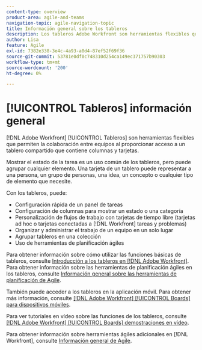 ```yaml
---
content-type: overview
product-area: agile-and-teams
navigation-topic: agile-navigation-topic
title: Información general sobre los tableros
description: Los tableros Adobe Workfront son herramientas flexibles que permiten la colaboración entre equipos al proporcionar acceso a un tablero compartido que contiene columnas y tarjetas.
author: Lisa
feature: Agile
exl-id: 7382e338-3e4c-4a93-a0d4-87ef52f69f36
source-git-commit: 53781e0df0c748310d254ca149ec371757b90303
workflow-type: tm+mt
source-wordcount: '200'
ht-degree: 0%

---
```


# [!UICONTROL Tableros] información general

[!DNL Adobe Workfront] [!UICONTROL Tableros] son herramientas flexibles que permiten la colaboración entre equipos al proporcionar acceso a un tablero compartido que contiene columnas y tarjetas.

Mostrar el estado de la tarea es un uso común de los tableros, pero puede agrupar cualquier elemento. Una tarjeta de un tablero puede representar a una persona, un grupo de personas, una idea, un concepto o cualquier tipo de elemento que necesite.

Con los tableros, puede:

* Configuración rápida de un panel de tareas
* Configuración de columnas para mostrar un estado o una categoría
* Personalización de flujos de trabajo con tarjetas de tiempo libre (tarjetas ad hoc o tarjetas conectadas a [!DNL Workfront] tareas y problemas)
* Organizar y administrar el trabajo de un equipo en un solo lugar
* Agrupar tableros en una colección
* Uso de herramientas de planificación ágiles

Para obtener información sobre cómo utilizar las funciones básicas de tableros, consulte [Introducción a los tableros en [!DNL Adobe Workfront]](../agile/get-started-with-boards/get-started-with-boards.md). Para obtener información sobre las herramientas de planificación ágiles en los tableros, consulte [Información general sobre las herramientas de planificación de Agile](/help/quicksilver/agile/use-boards-agile-planning-tools/agile-planning-tools-overview.md).

También puede acceder a los tableros en la aplicación móvil. Para obtener más información, consulte [[!DNL Adobe Workfront] [!UICONTROL Boards] para dispositivos móviles](/help/quicksilver/workfront-basics/mobile-apps/using-the-workfront-mobile-app/mobile-boards.md).

Para ver tutoriales en vídeo sobre las funciones de los tableros, consulte [[!DNL Adobe Workfront] [!UICONTROL Boards] demostraciones en vídeo](/help/quicksilver/agile/get-started-with-boards/boards-video-demonstrations.md).

Para obtener información sobre herramientas ágiles adicionales en [!DNL Workfront], consulte [Información general de Agile](../agile/agile-overview.md).

